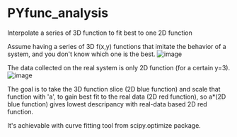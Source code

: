 # PYfunc_analysis
Interpolate a series of 3D function to fit best to one 2D function 

Assume having a series of 3D f(x,y) functions that imitate the behavior of a system, and you don't know which one is the best.
![image](https://github.com/WitoldSurowka/PYfunc_analysis/assets/115739312/283862ea-0c4c-41c4-8f5b-b84083b26662)

The data collected on the real system is only 2D function (for a certain y=3). 
![image](https://github.com/WitoldSurowka/PYfunc_analysis/assets/115739312/11397723-494f-4190-a053-3ca3632f6566)

The goal is to take the 3D function slice (2D blue function) and scale that function with 'a', to gain best fit to the real data (2D red function), so
a*(2D blue function) gives lowest descripancy with real-data based 2D red function.

It's achievable with curve fitting tool from scipy.optimize package. 




